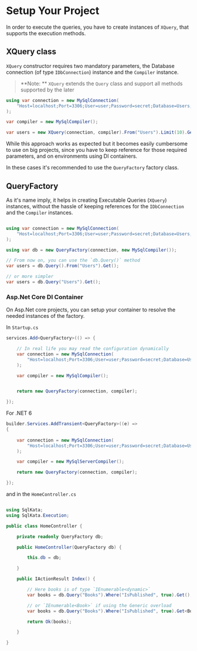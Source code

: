 # Setup Your Project

In order to execute the queries, you have to create instances of `XQuery`, that supports the execution methods.

## XQuery class

`XQuery` constructor requires two mandatory parameters, the Database connection (of type `IDbConnection`) instance and the `Compiler` instance.

> **Note: ** `XQuery` extends the `Query` class and support all methods supported by the later

```cs
using var connection = new MySqlConnection(
    "Host=localhost;Port=3306;User=user;Password=secret;Database=Users;SslMode=None"
);

var compiler = new MySqlCompiler();

var users = new XQuery(connection, compiler).From("Users").Limit(10).Get();
```

While this approach works as expected but it becomes easily cumbersome to use on big projects, since you have to keep reference for those required parameters, and on environments using DI containers.

In these cases it's recommended to use the `QueryFactory` factory class.


## QueryFactory

As it's name imply, it helps in creating Executable Queries (`XQuery`) instances, without the hassle of keeping references for the `IDbConnection` and the `Compiler` instances.


```cs

using var connection = new MySqlConnection(
    "Host=localhost;Port=3306;User=user;Password=secret;Database=Users;SslMode=None"
);

using var db = new QueryFactory(connection, new MySqlCompiler());

// From now on, you can use the `db.Query()` method
var users = db.Query().From("Users").Get();

// or more simpler
var users = db.Query("Users").Get();
```

### Asp.Net Core DI Container

On Asp.Net core projects, you can setup your container to resolve the needed instances of the factory.


In `Startup.cs`

```cs
services.Add<QueryFactory>(() => {

    // In real life you may read the configuration dynamically
    var connection = new MySqlConnection(
        "Host=localhost;Port=3306;User=user;Password=secret;Database=Users;SslMode=None"
    );

    var compiler = new MySqlCompiler();


    return new QueryFactory(connection, compiler);

});
```

For .NET 6

```cs
builder.Services.AddTransient<QueryFactory>((e) =>
{
    
    var connection = new MySqlConnection(
        "Host=localhost;Port=3306;User=user;Password=secret;Database=Users;SslMode=None"
    );

    var compiler = new MySqlServerCompiler();

    return new QueryFactory(connection, compiler);

});
```

and in the `HomeController.cs`

```cs

using SqlKata;
using SqlKata.Execution;

public class HomeController {

    private readonly QueryFactory db;

    public HomeController(QueryFactory db) {

        this.db = db;

    }

    public IActionResult Index() {

        // Here books is of type `IEnumerable<dynamic>`
        var books = db.Query("Books").Where("IsPublished", true).Get();

        // or `IEnumerable<Book>` if using the Generic overload
        var books = db.Query("Books").Where("IsPublished", true).Get<Book>();

        return Ok(books);

    }

}
```